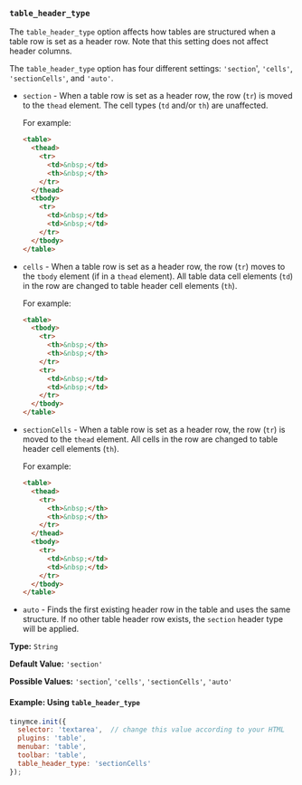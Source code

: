 ### `table_header_type`

The `table_header_type` option affects how tables are structured when a table row is set as a header row. Note that this setting does not affect header columns.

The `table_header_type` option has four different settings: `'section`', `'cells'`, `'sectionCells'`, and `'auto'`.

- `section` - When a table row is set as a header row, the row (`tr`) is moved to the `thead` element. The cell types (`td` and/or `th`) are unaffected.

  For example:

  ```html
  <table>
    <thead>
      <tr>
        <td>&nbsp;</td>
        <th>&nbsp;</th>
      </tr>
    </thead>
    <tbody>
      <tr>
        <td>&nbsp;</td>
        <td>&nbsp;</td>
      </tr>
    </tbody>
  </table>
  ```

- `cells` - When a table row is set as a header row, the row (`tr`) moves to the `tbody` element (if in a `thead` element). All table data cell elements (`td`) in the row are changed to table header cell elements (`th`).

  For example:

  ```html
  <table>
    <tbody>
      <tr>
        <th>&nbsp;</th>
        <th>&nbsp;</th>
      </tr>
      <tr>
        <td>&nbsp;</td>
        <td>&nbsp;</td>
      </tr>
    </tbody>
  </table>
  ```

- `sectionCells` - When a table row is set as a header row, the row (`tr`) is moved to the `thead` element. All cells in the row are changed to table header cell elements (`th`).

  For example:

  ```html
  <table>
    <thead>
      <tr>
        <th>&nbsp;</th>
        <th>&nbsp;</th>
      </tr>
    </thead>
    <tbody>
      <tr>
        <td>&nbsp;</td>
        <td>&nbsp;</td>
      </tr>
    </tbody>
  </table>
  ```

- `auto` - Finds the first existing header row in the table and uses the same structure. If no other table header row exists, the `section` header type will be applied.

**Type:** `String`

**Default Value:** `'section'`

**Possible Values:** `'section`', `'cells'`, `'sectionCells'`, `'auto'`

#### Example: Using `table_header_type`

```js
tinymce.init({
  selector: 'textarea',  // change this value according to your HTML
  plugins: 'table',
  menubar: 'table',
  toolbar: 'table',
  table_header_type: 'sectionCells'
});
```

